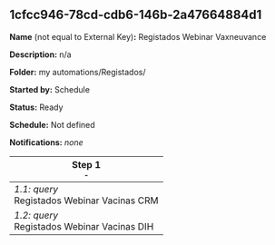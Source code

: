 ## 1cfcc946-78cd-cdb6-146b-2a47664884d1

**Name** (not equal to External Key)**:** Registados Webinar Vaxneuvance

**Description:** n/a

**Folder:** my automations/Registados/

**Started by:** Schedule

**Status:** Ready

**Schedule:** Not defined

**Notifications:** _none_


| Step 1<br>_<small>-</small>_ |
| --- |
| _1.1: query_<br>Registados Webinar Vacinas CRM |
| _1.2: query_<br>Registados Webinar Vacinas DIH |
